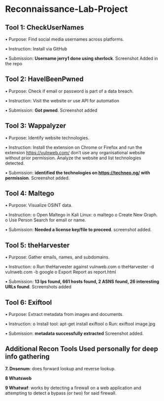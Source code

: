 # Reconnaissance-Lab-Project
## Tool 1: CheckUserNames
• Purpose: Find social media usernames across platforms.

• Instruction: Install via GitHub

• Submission:  **Username jerry1 done using sherlock**. Screenshot Added in the repo

## Tool 2: HaveIBeenPwned
• Purpose: Check if email or password is part of a data breach.

• Instruction: Visit the website or use API for automation

• Submission: **Got pwned**. Screenshot added

## Tool 3: Wappalyzer
• Purpose: Identify website technologies.

• Instruction: Install the extension on Chrome or Firefox and run the extension
https://vulnweb.com/ don’t use any organisational website without prior
permission. Analyze the website and list technologies detected.

• Submission: **identified the technologies on https://techneo.ng/ with permission**. Screenshot added.

## Tool 4: Maltego
• Purpose: Visualize OSINT data.

• Instruction:
o Open Maltego in Kali Linux:
o maltego
o Create New Graph.
o Use Person Search for email or name.

• Submission: **Needed a license key/file to proceed**. screenshot added.


## Tool 5: theHarvester
• Purpose: Gather emails, names, and subdomains.

• Instruction:
o Run theHarvester against vulnweb.com
o theHarvester -d vulnweb.com -b google
o Export Report as report.html

• Submission: **13 Ips found, 661 hosts found, 2 ASNS found, 26 interesting URLs found**. Screenshots added


## Tool 6: Exiftool
• Purpose: Extract metadata from images and documents.

• Instruction:
o Install tool: apt-get install exiftool
o Run: exiftool image.jpg

• Submission: **metadata successfully extracted** Screenshot added.


## Additional Recon Tools Used personally for deep info gathering
**7. Dnsenum**: does forward lookup and reverse lookup.

**8 Whatsweb**


**9 Whatwaf**: works by detecting a firewall on a web application and attempting to detect a bypass (or two) for said firewall.

